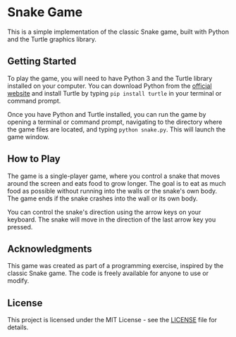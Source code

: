 # Snake Game

This is a simple implementation of the classic Snake game, built with Python and the Turtle graphics library.

## Getting Started

To play the game, you will need to have Python 3 and the Turtle library installed on your computer. You can download Python from the [official website](https://www.python.org/downloads/) and install Turtle by typing `pip install turtle` in your terminal or command prompt.

Once you have Python and Turtle installed, you can run the game by opening a terminal or command prompt, navigating to the directory where the game files are located, and typing `python snake.py`. This will launch the game window.

## How to Play

The game is a single-player game, where you control a snake that moves around the screen and eats food to grow longer. The goal is to eat as much food as possible without running into the walls or the snake's own body. The game ends if the snake crashes into the wall or its own body.

You can control the snake's direction using the arrow keys on your keyboard. The snake will move in the direction of the last arrow key you pressed.

## Acknowledgments

This game was created as part of a programming exercise, inspired by the classic Snake game. The code is freely available for anyone to use or modify.

## License

This project is licensed under the MIT License - see the [LICENSE](LICENSE) file for details.
